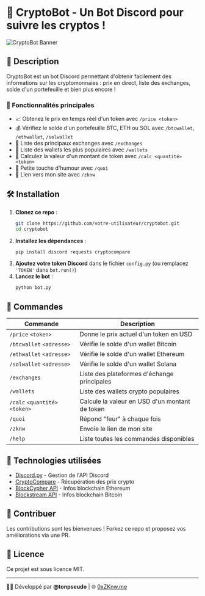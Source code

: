 # 🚀 CryptoBot - Un Bot Discord pour suivre les cryptos !

![CryptoBot Banner](https://cdn.pixabay.com/photo/2016/11/29/09/08/bitcoin-1866740_960_720.jpg)

## 📌 Description
CryptoBot est un bot Discord permettant d'obtenir facilement des informations sur les cryptomonnaies : prix en direct, liste des exchanges, solde d'un portefeuille et bien plus encore !

### 🌟 Fonctionnalités principales
- 📈 Obtenez le prix en temps réel d'un token avec `/price <token>`
- 💰 Vérifiez le solde d'un portefeuille BTC, ETH ou SOL avec `/btcwallet`, `/ethwallet`, `/solwallet`
- 🔄 Liste des principaux exchanges avec `/exchanges`
- 🔐 Liste des wallets les plus populaires avec `/wallets`
- 🔢 Calculez la valeur d'un montant de token avec `/calc <quantité> <token>`
- 🤣 Petite touche d'humour avec `/quoi`
- 🔗 Lien vers mon site avec `/zknw`

## 🛠️ Installation
1. **Clonez ce repo** :
   ```bash
   git clone https://github.com/votre-utilisateur/cryptobot.git
   cd cryptobot
   ```
2. **Installez les dépendances** :
   ```bash
   pip install discord requests cryptocompare
   ```
3. **Ajoutez votre token Discord** dans le fichier `config.py` (ou remplacez `'TOKEN'` dans `bot.run()`)
4. **Lancez le bot** :
   ```bash
   python bot.py
   ```

## 📜 Commandes
| Commande       | Description |
|---------------|-------------|
| `/price` `<token>` | Donne le prix actuel d'un token en USD |
| `/btcwallet` `<adresse>` | Vérifie le solde d'un wallet Bitcoin |
| `/ethwallet` `<adresse>` | Vérifie le solde d'un wallet Ethereum |
| `/solwallet` `<adresse>` | Vérifie le solde d'un wallet Solana |
| `/exchanges` | Liste des plateformes d'échange principales |
| `/wallets` | Liste des wallets crypto populaires |
| `/calc` `<quantité>` `<token>` | Calcule la valeur en USD d'un montant de token |
| `/quoi` | Répond "feur" à chaque fois |
| `/zknw` | Envoie le lien de mon site |
| `/help` | Liste toutes les commandes disponibles |

## 🤖 Technologies utilisées
- [Discord.py](https://discordpy.readthedocs.io/en/stable/) - Gestion de l'API Discord
- [CryptoCompare](https://min-api.cryptocompare.com/) - Récupération des prix crypto
- [BlockCypher API](https://www.blockcypher.com/) - Infos blockchain Ethereum
- [Blockstream API](https://blockstream.info/) - Infos blockchain Bitcoin

## 📌 Contribuer
Les contributions sont les bienvenues ! Forkez ce repo et proposez vos améliorations via une PR.

## 📄 Licence
Ce projet est sous licence MIT.

---
👨‍💻 Développé par **@tonpseudo** | 🌐 [0xZKnw.me](https://0xZKnw.me)

